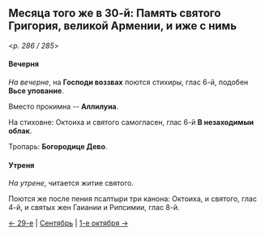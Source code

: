 
## Месяца того же в 30-й: Память святого Григория, великой Армении, и иже с нимь

<*p. 286 / 285*>

#### Вечерня

*На вечерне*, на **Господи воззвах** поются стихиры, глас 6-й, подобен **Вьсе упование**. 
 
Вместо прокимна -- **Аллилуиа**. 
 
На стиховне: Октоиха и святого самогласен, глас 6-й **В незаходимыи облак**.

Тропарь: **Богородице Дево**.  

#### Утреня

*На утрене*, читается житие святого.  

Поются же после пения псалтыри три канона: Октоиха, и святого, глас 4-й, и святых жен Гаиании и Рипсимии, 
глас 8-й. 

[← 29-е](09_29_AST.ru.md) | [Сентябрь](README.md#30-й) | [1-е октября →](../10_october/10_01_AST.ru.md)
